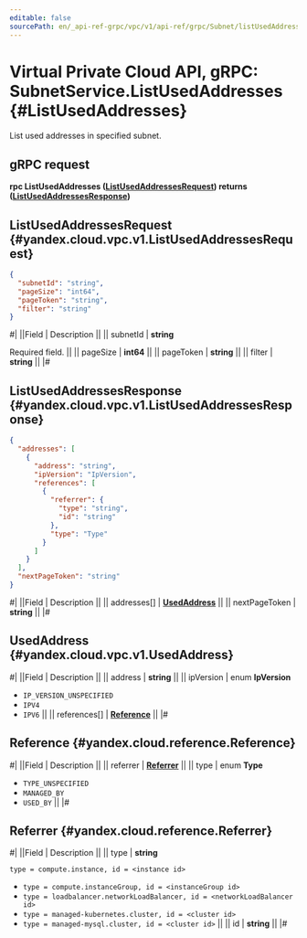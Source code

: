 ```yaml
---
editable: false
sourcePath: en/_api-ref-grpc/vpc/v1/api-ref/grpc/Subnet/listUsedAddresses.md
---
```


# Virtual Private Cloud API, gRPC: SubnetService.ListUsedAddresses {#ListUsedAddresses}

List used addresses in specified subnet.

## gRPC request

**rpc ListUsedAddresses ([ListUsedAddressesRequest](#yandex.cloud.vpc.v1.ListUsedAddressesRequest)) returns ([ListUsedAddressesResponse](#yandex.cloud.vpc.v1.ListUsedAddressesResponse))**

## ListUsedAddressesRequest {#yandex.cloud.vpc.v1.ListUsedAddressesRequest}

```json
{
  "subnetId": "string",
  "pageSize": "int64",
  "pageToken": "string",
  "filter": "string"
}
```

#|
||Field | Description ||
|| subnetId | **string**

Required field.  ||
|| pageSize | **int64** ||
|| pageToken | **string** ||
|| filter | **string** ||
|#

## ListUsedAddressesResponse {#yandex.cloud.vpc.v1.ListUsedAddressesResponse}

```json
{
  "addresses": [
    {
      "address": "string",
      "ipVersion": "IpVersion",
      "references": [
        {
          "referrer": {
            "type": "string",
            "id": "string"
          },
          "type": "Type"
        }
      ]
    }
  ],
  "nextPageToken": "string"
}
```

#|
||Field | Description ||
|| addresses[] | **[UsedAddress](#yandex.cloud.vpc.v1.UsedAddress)** ||
|| nextPageToken | **string** ||
|#

## UsedAddress {#yandex.cloud.vpc.v1.UsedAddress}

#|
||Field | Description ||
|| address | **string** ||
|| ipVersion | enum **IpVersion**

- `IP_VERSION_UNSPECIFIED`
- `IPV4`
- `IPV6` ||
|| references[] | **[Reference](#yandex.cloud.reference.Reference)** ||
|#

## Reference {#yandex.cloud.reference.Reference}

#|
||Field | Description ||
|| referrer | **[Referrer](#yandex.cloud.reference.Referrer)** ||
|| type | enum **Type**

- `TYPE_UNSPECIFIED`
- `MANAGED_BY`
- `USED_BY` ||
|#

## Referrer {#yandex.cloud.reference.Referrer}

#|
||Field | Description ||
|| type | **string**

`type = compute.instance, id = <instance id>`
* `type = compute.instanceGroup, id = <instanceGroup id>`
* `type = loadbalancer.networkLoadBalancer, id = <networkLoadBalancer id>`
* `type = managed-kubernetes.cluster, id = <cluster id>`
* `type = managed-mysql.cluster, id = <cluster id>` ||
|| id | **string** ||
|#